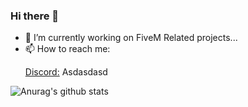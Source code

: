 ### Hi there 👋

- 🔭 I’m currently working on FiveM Related projects...
- 📫 How to reach me:<p><a href="https://discord.com/users/371109695835996173">Discord:</a> Asdasdasd </p>

![Anurag's github stats](https://github-readme-stats.vercel.app/api?username=anuraghazra)
<!--
**Claudioox/Claudioox** is a ✨ _special_ ✨ repository because its `README.md` (this file) appears on your GitHub profile.

Here are some ideas to get you started:

- 🔭 I’m currently working on FiveM Related projects....
- 🌱 I’m currently learning ...
- 👯 I’m looking to collaborate on ...
- 🤔 I’m looking for help with ...
- 💬 Ask me about ...
- 📫 How to reach me: ...
- 😄 Pronouns: ...
- ⚡ Fun fact: ...
-->
